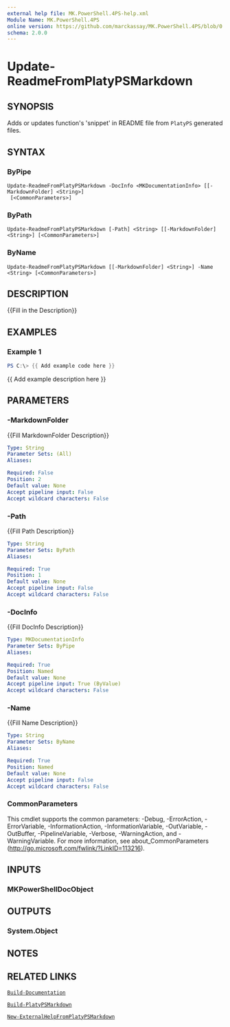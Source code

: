 ```yaml
---
external help file: MK.PowerShell.4PS-help.xml
Module Name: MK.PowerShell.4PS
online version: https://github.com/marckassay/MK.PowerShell.4PS/blob/0.0.1/docs/Update-ReadmeFromPlatyPSMarkdown.md
schema: 2.0.0
---
```


# Update-ReadmeFromPlatyPSMarkdown

## SYNOPSIS
Adds or updates function's 'snippet' in README file from `PlatyPS` generated files.

## SYNTAX

### ByPipe
```
Update-ReadmeFromPlatyPSMarkdown -DocInfo <MKDocumentationInfo> [[-MarkdownFolder] <String>]
 [<CommonParameters>]
```

### ByPath
```
Update-ReadmeFromPlatyPSMarkdown [-Path] <String> [[-MarkdownFolder] <String>] [<CommonParameters>]
```

### ByName
```
Update-ReadmeFromPlatyPSMarkdown [[-MarkdownFolder] <String>] -Name <String> [<CommonParameters>]
```

## DESCRIPTION
{{Fill in the Description}}

## EXAMPLES

### Example 1
```powershell
PS C:\> {{ Add example code here }}
```

{{ Add example description here }}

## PARAMETERS

### -MarkdownFolder
{{Fill MarkdownFolder Description}}

```yaml
Type: String
Parameter Sets: (All)
Aliases:

Required: False
Position: 2
Default value: None
Accept pipeline input: False
Accept wildcard characters: False
```

### -Path
{{Fill Path Description}}

```yaml
Type: String
Parameter Sets: ByPath
Aliases:

Required: True
Position: 1
Default value: None
Accept pipeline input: False
Accept wildcard characters: False
```

### -DocInfo
{{Fill DocInfo Description}}

```yaml
Type: MKDocumentationInfo
Parameter Sets: ByPipe
Aliases:

Required: True
Position: Named
Default value: None
Accept pipeline input: True (ByValue)
Accept wildcard characters: False
```

### -Name
{{Fill Name Description}}

```yaml
Type: String
Parameter Sets: ByName
Aliases:

Required: True
Position: Named
Default value: None
Accept pipeline input: False
Accept wildcard characters: False
```

### CommonParameters
This cmdlet supports the common parameters: -Debug, -ErrorAction, -ErrorVariable, -InformationAction, -InformationVariable, -OutVariable, -OutBuffer, -PipelineVariable, -Verbose, -WarningAction, and -WarningVariable. For more information, see about_CommonParameters (http://go.microsoft.com/fwlink/?LinkID=113216).

## INPUTS

### MKPowerShellDocObject

## OUTPUTS

### System.Object

## NOTES

## RELATED LINKS

[`Build-Documentation`](https://github.com/marckassay/MK.PowerShell.4PS/blob/0.0.1/docs/Build-Documentation.md)

[`Build-PlatyPSMarkdown`](https://github.com/marckassay/MK.PowerShell.4PS/blob/0.0.1/docs/Build-PlatyPSMarkdown.md)

[`New-ExternalHelpFromPlatyPSMarkdown`](https://github.com/marckassay/MK.PowerShell.4PS/blob/0.0.1/docs/New-ExternalHelpFromPlatyPSMarkdown.md)
